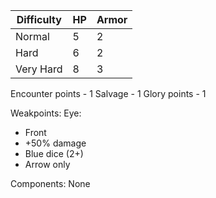 

| Difficulty | HP  | Armor |
| ---------- | --- | ----- |
| Normal     | 5   | 2     |
| Hard       | 6   | 2     |
| Very Hard  | 8   | 3     |
Encounter points - 1
Salvage - 1
Glory points - 1

Weakpoints:
Eye:
- Front
- +50% damage
- Blue dice (2+)
- Arrow only

Components:
None